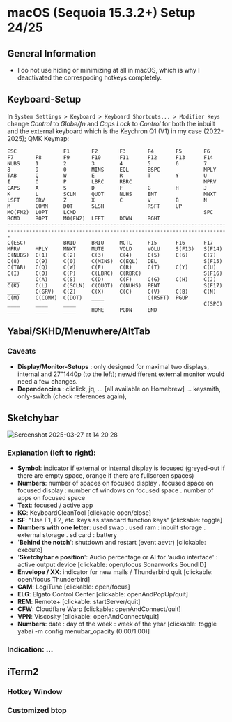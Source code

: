 # macOS (Sequoia 15.3.2+) Setup 24/25

## General Information

- I do not use hiding or minimizing at all in macOS, which is why I deactivated the correspoding hotkeys completely.

## Keyboard-Setup

In `System Settings > Keyboard > Keyboard Shortcuts... > Modifier Keys` change _Control_ to _Globe/fn_ and _Caps Lock_ to _Control_ for both the inbuilt and the external keyboard which is the Keychron Q1 (V1) in my case (2022-2025); QMK Keymap:

```
ESC               F1       F2       F3       F4       F5       F6       F7       F8       F9       F10      F11      F12      F13      F14
NUBS     1        2        3        4        5        6        7        8        9        0        MINS     EQL      BSPC              MPLY
TAB      Q        W        E        R        T        Y        U        I        O        P        LBRC     RBRC                       MPRV
CAPS     A        S        D        F        G        H        J        K        L        SCLN     QUOT     NUHS     ENT               MNXT
LSFT     GRV      Z        X        C        V        B        N        M        COMM     DOT      SLSH              RSFT     UP
MO(FN2)  LOPT     LCMD                                         SPC                        RCMD     ROPT     MO(FN2)  LEFT     DOWN     RGHT
---------------------------------------------------------------------------------------------------------------------------------------------
C(ESC)            BRID     BRIU     MCTL     F15      F16      F17      MPRV     MPLY     MNXT     MUTE     VOLD     VOLU     S(F13)   S(F14)
C(NUBS)  C(1)     C(2)     C(3)     C(4)     C(5)     C(6)     C(7)     C(8)     C(9)     C(0)     C(MINS)  C(EQL)   DEL               S(F15)
C(TAB)   C(Q)     C(W)     C(E)     C(R)     C(T)     C(Y)     C(U)     C(I)     C(O)     C(P)     C(LBRC)  C(RBRC)                    S(F16)
____     C(A)     C(S)     C(D)     C(F)     C(G)     C(H)     C(J)     C(K)     C(L)     C(SCLN)  C(QUOT)  C(NUHS)  PENT              S(F17)
____     C(GRV)   C(Z)     C(X)     C(C)     C(V)     C(B)     C(N)     C(M)     C(COMM)  C(DOT)   ____              C(RSFT)  PGUP
____     ____     ____                                         C(SPC)                     ____     ____     ____     HOME     PGDN     END
```


## Yabai/SKHD/Menuwhere/AltTab

### Caveats

- **Display/Monitor-Setups** : only designed for maximal two displays, internal and 27"1440p (to the left); new/different external monitor would need a few changes.
- **Dependencies** : cliclick, jq, ... [all available on Homebrew] ... keysmith, only-switch (check references again), 

## Sketchybar

![Screenshot 2025-03-27 at 14 20 28](https://github.com/user-attachments/assets/2f9a8f46-c15a-4720-adca-d1534a5c2351)

### Explanation (left to right):
- **Symbol**: indicator if external or internal display is focused (greyed-out if there are empty space, orange if there are fullscreen spaces)
- **Numbers**: number of spaces on focused display . focused space on focused display : number of windows on focused space . number of apps on focused space
- **Text**: focused / active app
- **KC**: KeyboardCleanTool [clickable open/close]
- **SF**: "Use F1, F2, etc. keys as standard function keys" [clickable: toggle]
- **Numbers with one letter**: used swap . used ram : inbuilt storage . external storage . sd card : battery
- '**Behind the notch**': shutdown and restart (event aevtr) [clickable: execute]
- '**Sketchybar e position**': Audio percentage or AI for 'audio interface' : active output device [clickable: open/focus Sonarworks SoundID]
- **Envelope / XX**: indicator for new mails / Thunderbird quit [clickable: open/focus Thunderbird]
- **CAM**: LogiTune [clickable: open/focus]
- **ELG**: Elgato Control Center [clickable: openAndPopUp/quit]
- **REM**: Remote+ [clickable: startServer/quit]
- **CFW**: Cloudflare Warp [clickable: openAndConnect/quit]
- **VPN**: Viscosity [clickable: openAndConnect/quit]
- **Numbers**: date : day of the week : week of the year [clickable: toggle yabai -m config menubar_opacity (0.00/1.00)]

### Indication: ...

## iTerm2

### Hotkey Window

<!-- ![Screenshot 2025-03-29 at 11 50 01](https://github.com/user-attachments/assets/df4c5621-4fc6-40e6-ac33-6e41be3383cc) -->

### Customized btop
